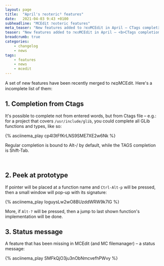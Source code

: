 ```yaml
---
layout: page
title:  "April's הϵѻteric³ features"
date:   2021-04-03 9:43 +0100
subheadline: "MCEdit הϵѻteric features"
meta_teaser: "New features added to הϵѻMCEdit in April – CTags completion³, peek at prototype² and status message line."
teaser: "New features added to הϵѻMCEdit in April – <b>CTags completion</b>³, <b>peek at prototype</b>² and <b>status message line</b>."
breadcrumb: true
categories: 
    - changelog
    - news
tags:
    - features
    - news
    - mcedit
---
```


A set of new features have been recently merged to הϵѻMCEdit. Here's a
incomplete list of them:

## 1. **Completion from Ctags**

It's possible to complete not from entered words, but from Ctags
file – e.g.: for a project that covers `/usr/include/glib`, you
could complete all GLib functions and types, like so:

{% asciinema_play cp4I3tFfKrLNS9SME7XE2w6Nk %}

Regular completion is bound to Alt-/ by default, while the TAGS
completion is Shift-Tab.

<br/>

## 2. **Peek at prototype**

If pointer will be placed at a function name and `Ctrl-Alt-p` will be pressed, then
a small window will pop-up with its signature:

{% asciinema_play IoguysLw2wO8BUzddWRW9k7lG %}

More, if `Alt-?` will be pressed, then a jump to last shown function's implementation
will be done.


## 3. **Status message**

A feature that has been missing in MCEdit (and MC filemanager) – a status message:

{% asciinema_play SMFkQjO3ju3nObNmcvefhPWvy %}

<br/>
